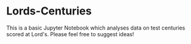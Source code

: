 # Lords-Centuries

This is a basic Jupyter Notebook which analyses data on test centuries scored at Lord's.
Please feel free to suggest ideas!

